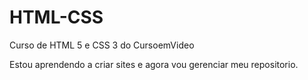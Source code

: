 # HTML-CSS
 Curso de HTML 5 e CSS  3 do CursoemVideo

Estou aprendendo a criar sites e agora vou gerenciar meu repositorio.